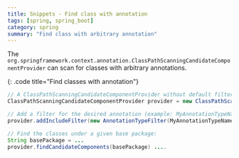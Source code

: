 ```yaml
---
title: Snippets - Find class with annotation
tags: [spring, spring_boot]
category: spring
summary: "Find class with arbitrary annotation"
---
```


The
`org.springframework.context.annotation.ClassPathScanningCandidateComponentProvider`
can scan for classes with arbitrary annotations. 

{: .code  title="Find classes with annotation"}
~~~java
// A ClassPathScanningCandidateComponentProvider without default filters:
ClassPathScanningCandidateComponentProvider provider = new ClassPathScanningCandidateComponentProvider(false);

// Add a filter for the desired annotation (example: MyAnnotationTypeName)
provider.addIncludeFilter(new AnnotationTypeFilter(MyAnnotationTypeName.class));

// Find the classes under a given base package:
String basePackage = ...
provider.findCandidateComponents(basePackage) ....
~~~